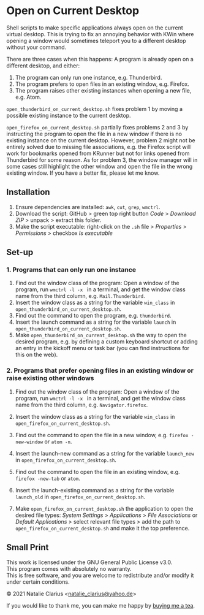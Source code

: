 # Open on Current Desktop

Shell scripts to make specific applications always open on the current virtual desktop. This is trying to fix an annoying behavior with KWin where opening a window would sometimes teleport you to a different desktop without your command.

There are three cases when this happens: A program is already open on a different desktop, and either:

1. The program can only run one instance, e.g. Thunderbird.
2. The program prefers to open files in an existing window, e.g. Firefox.
3. The program raises other existing instances when opening a new file, e.g. Atom.

`open_thunderbird_on_current_desktop.sh` fixes problem 1 by moving a possible existing instance to the current desktop.

`open_firefox_on_current_desktop.sh` partially fixes problems 2 and 3 by instructing the program to open the file in a new window if there is no existing instance on the current desktop. However, problem 2 might not be entirely solved due to missing file associations, e.g. the Firefox script will work for bookmarks opened from KRunner but not for links opened from Thunderbird for some reason. As for problem 3, the window manager will in some cases still highlight the other window and open the file in the wrong existing window. If you have a better fix, please let me know.


## Installation

1. Ensure dependencies are installed: `awk`, `cut`, `grep`, `wmctrl`.
2. Download the script: GitHub > green top right button *Code* > *Download ZIP* > unpack > extract this folder.
3. Make the script executable: right-click on the `.sh` file > *Properties* > *Permissions* > checkbox *Is executable*



## Set-up

### 1. Programs that can only run one instance

1. Find out the window class of the program: Open a window of the program, run `wmctrl -l -x ` in a terminal, and get the window class name from the third column, e.g. `Mail.Thunderbird`.
2. Insert the window class as a string for the variable `win_class` in `open_thunderbird_on_current_desktop.sh`.
3. Find out the command to open the program, e.g. `thunderbird`.
4. Insert the launch command as a string for the variable `launch` in `open_thunderbird_on_current_desktop.sh`.
5. Make `open_thunderbird_on_current_desktop.sh` the way to open the desired program, e.g. by defining a custom keyboard shortcut or adding an entry in the kickoff menu or task bar (you can find instructions for this on the web).

### 2. Programs that prefer opening files in an existing window or raise existing other windows

1. Find out the window class of the program: Open a window of the program, run `wmctrl -l -x ` in a terminal, and get the window class name from the third column, e.g. `Navigator.firefox`.

2. Insert the window class as a string for the variable `win_class` in `open_firefox_on_current_desktop.sh`.

3. Find out the command to open the file in a new window, e.g. `firefox -new-window` or `atom -n`.

4. Insert the launch-new command as a string for the variable `launch_new` in `open_firefox_on_current_desktop.sh`.

5. Find out the command to open the file in an existing window, e.g. `firefox -new-tab` or `atom`.

6. Insert the launch-existing command as a string for the variable `launch_old` in `open_firefox_on_current_desktop.sh`.

7. Make `open_firefox_on_current_desktop.sh` the application to open the desired file types: *System Settings* > *Applications* > *File Associations* or *Default Applications* > select relevant file types > add the path to `open_firefox_on_current_desktop.sh` and make it the top preference.

   

## Small Print

This work is licensed under the GNU General Public License v3.0.  
This program comes with absolutely no warranty.  
This is free software, and you are welcome to redistribute and/or modify it under certain conditions.  

© 2021 Natalie Clarius \<natalie_clarius@yahoo.de\>


If you would like to thank me, you can make me happy by [buying me a tea](https://www.buymeacoffee.com/nclarius).

